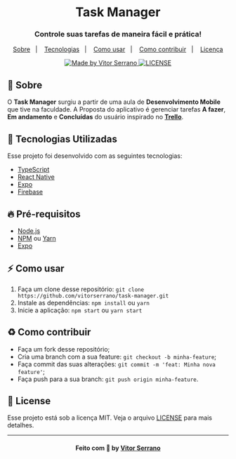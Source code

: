 <h1 align="center">
    Task Manager
</h1>

<h3 align="center">
  Controle suas tarefas de maneira fácil e prática!
</h3>

<p align="center">
  <a href="#sobre">Sobre</a>&nbsp;&nbsp;&nbsp;|&nbsp;&nbsp;&nbsp;
  <a href="#tecnologias-utilizadas">Tecnologias</a>&nbsp;&nbsp;&nbsp;|&nbsp;&nbsp;&nbsp;
  <a href="#como-usar">Como usar</a>&nbsp;&nbsp;&nbsp;|&nbsp;&nbsp;&nbsp;
  <a href="#como-contribuir">Como contribuir</a>&nbsp;&nbsp;&nbsp;|&nbsp;&nbsp;&nbsp;
  <a href="#license">Licença</a>
</p>

<p align="center">
  <a href="https://www.linkedin.com/in/vitor-serrano/" target="_blank">
    <img alt="Made by Vitor Serrano" src="https://img.shields.io/badge/made%20by-Vitor%20Serrano-7159C1">
  </a>
  <a href="LICENSE.md" target="_blank">
    <img alt="LICENSE" src="https://img.shields.io/github/license/vitorserrano/task-manager?color=7159C1">
  </a>
</p>

<a id="sobre"></a>

## :bookmark: Sobre

O **Task Manager** surgiu a partir de uma aula de **Desenvolvimento Mobile** que tive na faculdade. A Proposta do aplicativo é gerenciar tarefas **A fazer**, **Em andamento** e **Concluídas** do usuário inspirado no **[Trello](https://trello.com/)**.

<a id="tecnologias-utilizadas"></a>

## :rocket: Tecnologias Utilizadas

Esse projeto foi desenvolvido com as seguintes tecnologias:

- [TypeScript](https://www.typescriptlang.org/)
- [React Native](https://reactnative.dev/)
- [Expo](https://expo.io/)
- [Firebase](https://firebase.google.com/)


## :fire: Pré-requisitos

- [Node.js](https://nodejs.org/en/)
- [NPM](https://www.npmjs.com/) ou [Yarn](https://yarnpkg.com/)
- [Expo](https://expo.io/)

<a id="como-usar"></a>

## :zap: Como usar

1. Faça um clone desse repositório: `git clone https://github.com/vitorserrano/task-manager.git`
2. Instale as dependências: `npm install` ou `yarn`
3. Inicie a aplicação: `npm start` ou `yarn start`

<a id="como-contribuir"></a>
## :recycle: Como contribuir

- Faça um fork desse repositório;
- Cria uma branch com a sua feature: `git checkout -b minha-feature`;
- Faça commit das suas alterações: `git commit -m 'feat: Minha nova feature'`;
- Faça push para a sua branch: `git push origin minha-feature`.

<a id="license"></a>
## :memo: License

Esse projeto está sob a licença MIT. Veja o arquivo [LICENSE](LICENSE.md) para mais detalhes.

---

<h4 align="center">
    Feito com 💜 by <a href="https://www.linkedin.com/in/vitor-serrano/" target="_blank">Vitor Serrano</a>
</h4>
